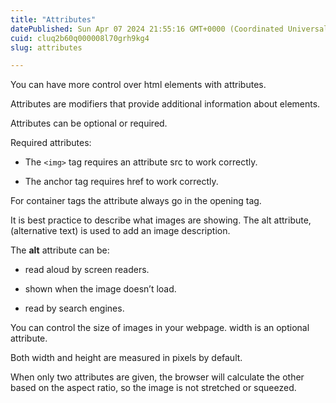 ```yaml
---
title: "Attributes"
datePublished: Sun Apr 07 2024 21:55:16 GMT+0000 (Coordinated Universal Time)
cuid: cluq2b60q000008l70grh9kg4
slug: attributes

---
```


You can have more control over html elements with attributes.

Attributes are modifiers that provide additional information about elements.

Attributes can be optional or required.

Required attributes:

* The `<img>` tag requires an attribute src to work correctly.
    
* The anchor tag requires href to work correctly.
    

For container tags the attribute always go in the opening tag.

It is best practice to describe what images are showing. The alt attribute, (alternative text) is used to add an image description.

The **alt** attribute can be:

* read aloud by screen readers.
    
* shown when the image doesn’t load.
    
* read by search engines.
    

You can control the size of images in your webpage. width is an optional attribute.

Both width and height are measured in pixels by default.

When only two attributes are given, the browser will calculate the other based on the aspect ratio, so the image is not stretched or squeezed.